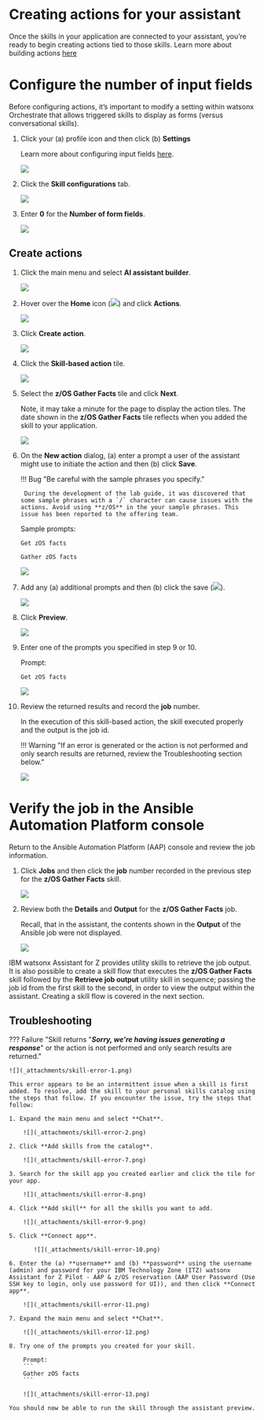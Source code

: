 # Creating actions for your assistant
Once the skills in your application are connected to your assistant, you’re ready to begin creating actions tied to those skills. Learn more about building actions <a href="https://www.ibm.com/docs/en/watsonx/watson-orchestrate/current?topic=assistants-building-your-ai-assistant-actions" target="_blank">here</a>

# Configure the number of input fields
Before configuring actions, it’s important to modify a setting within watsonx Orchestrate that allows triggered skills to display as forms (versus conversational skills). 

1. Click your (a) profile icon and then click (b) **Settings**

    Learn more about configuring input fields <a href="https://www.ibm.com/docs/en/watsonx/watson-orchestrate/current?topic=actions-defining-how-interact-skill-in-conversation#configuring-multi-turn-conversations" target="_blank">here</a>.

    ![](_attachments/skillsConfig0.png)

2. Click the **Skill configurations** tab.

    ![](_attachments/skillsConfig1.png)

3. Enter **0** for the **Number of form fields**.

    ![](_attachments/skillsConfig2.png)

## Create actions
1. Click the main menu and select **AI assistant builder**.

    ![](_attachments/createActions0.png)

2. Hover over the **Home** icon (![](_attachments/homeIcon.png)) and click **Actions**.

    ![](_attachments/createActions1.png)

3. Click **Create action**.

    ![](_attachments/createActions2.png)

4. Click the **Skill-based action** tile.

    ![](_attachments/createActions3.png)

5. Select the **z/OS Gather Facts** tile and click **Next**.

    Note, it may take a minute for the page to display the action tiles. The date shown in the **z/OS Gather Facts** tile reflects when you added the skill to your application.

    ![](_attachments/createActions4.png)

6. On the **New action** dialog, (a) enter a prompt a user of the assistant might use to initiate the action and then (b) click **Save**.

    !!! Bug "Be careful with the sample phrases you specify."

        During the development of the lab guide, it was discovered that some sample phrases with a `/` character can cause issues with the actions. Avoid using **z/OS** in the your sample phrases. This issue has been reported to the offering team.

    Sample prompts:

    ```
    Get zOS facts
    ```

    ```
    Gather zOS facts
    ```

    ![](_attachments/createActions5.png)

7.  Add any (a) additional prompts and then (b) click the save (![](_attachments/diskIcon.png)).

    ![](_attachments/createActions6.png)

8.  Click **Preview**.

    ![](_attachments/createActions7.png)

9.  Enter one of the prompts you specified in step 9 or 10.

    Prompt:
    ```
    Get zOS facts
    ```

    ![](_attachments/createActions8.png)

10. Review the returned results and record the **job** number.

    In the execution of this skill-based action, the skill executed properly and the output is the job id. 
    
    !!! Warning "If an error is generated or the action is not performed and only search results are returned, review the Troubleshooting section below."       

    ![](_attachments/createActions9.png)

# Verify the job in the Ansible Automation Platform console
Return to the Ansible Automation Platform (AAP) console and review the job information.

1. Click **Jobs** and then click the **job** number recorded in the previous step for the **z/OS Gather Facts** skill.

    ![](_attachments/createActions10.png)

2. Review both the **Details** and **Output** for the **z/OS Gather Facts** job.

    Recall, that in the assistant, the contents shown in the **Output** of the Ansible job were not displayed. 

    ![](_attachments/createActions10-b.png)
 
IBM watsonx Assistant for Z provides utility skills to retrieve the job output. It is also possible to create a skill flow that executes the **z/OS Gather Facts** skill followed by the **Retrieve job output** utility skill in sequence; passing the job id from the first skill to the second, in order to view the output within the assistant. Creating a skill flow is covered in the next section.

## Troubleshooting

??? Failure "Skill returns "***Sorry, we're having issues generating a response***" or the action is not performed and only search results are returned."

    ![](_attachments/skill-error-1.png)

    This error appears to be an intermittent issue when a skill is first added. To resolve, add the skill to your personal skills catalog using the steps that follow. If you encounter the issue, try the steps that follow:

    1. Expand the main menu and select **Chat**.
   
        ![](_attachments/skill-error-2.png)

    2. Click **Add skills from the catalog**.
   
        ![](_attachments/skill-error-7.png)

    3. Search for the skill app you created earlier and click the tile for your app.
   
        ![](_attachments/skill-error-8.png)
    
    4. Click **Add skill** for all the skills you want to add.

        ![](_attachments/skill-error-9.png)

    5. Click **Connect app**.
   
           ![](_attachments/skill-error-10.png)

    6. Enter the (a) **username** and (b) **password** using the username (admin) and password for your IBM Technology Zone (ITZ) watsonx Assistant for Z Pilot - AAP & z/OS reservation (AAP User Password (Use SSH key to login, only use password for UI)), and then click **Connect app**.

        ![](_attachments/skill-error-11.png) 

    7. Expand the main menu and select **Chat**.

        ![](_attachments/skill-error-12.png) 
    
    8. Try one of the prompts you created for your skill.

        Prompt:
        ```
        Gather zOS facts
        ```

        ![](_attachments/skill-error-13.png) 

    You should now be able to run the skill through the assistant preview.